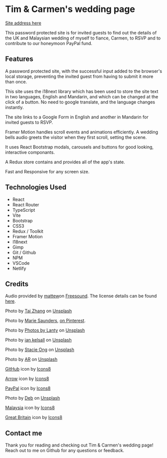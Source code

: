 # Tim & Carmen's wedding page

<a href="https://timandcarmen2024.netlify.app/" target="_blank">Site address here</a>

This password protected site is for invited guests to find out the details of the UK and Malaysian wedding of myself to fiance, Carmen, to RSVP and to contribute to our honeymoon PayPal fund.


## Features

A password protected site, with the successful input added to the browser's local storage, preventing the invited guest from having to submit it more than once. 

This site uses the i18next library which has been used to store the site text in two languages, English and Mandarin, and which can be changed at the click of a button. No need to google translate, and the language changes instantly. 

The site links to a Google Form in English and another in Mandarin for invited guests to RSVP.

Framer Motion handles scroll events and animations efficiently. A wedding bells audio greets the visitor when they first scroll, setting the scene. 

It uses React Bootstrap modals, carousels and buttons for good looking, interactive componants.  

A Redux store contains and provides all of the app's state. 
 
Fast and Responsive for any screen size. 


## Technologies Used

- React 
- React Router
- TypeScript
- Vite
- Bootstrap
- CSS3
- Redux / Toolkit
- Framer Motion
- I18next 
- Gimp
- Git / Github
- NPM
- VSCode
- Netlify


## Credits

Audio provided by <a href="https://freesound.org/people/mattew/">mattew</a>on <a href="https://freesound.org/people/mattew/sounds/40847/">Freesound</a>. The license details can be found <a href="https://creativecommons.org/licenses/by/4.0/">here</a>.
  
Photo by <a href="https://unsplash.com/@zhangtai?utm_content=creditCopyText&utm_medium=referral&utm_source=unsplash">Tai Zhang</a> on <a href="https://unsplash.com/photos/cccApfCKJPY?utm_content=creditCopyText&utm_medium=referral&utm_source=unsplash">Unsplash</a>

Photo by <a href="https://www.pinterest.co.uk/minxnmojo/">Marie Saunders</a>, <a href="https://www.pinterest.co.uk/pin/178666310189063632/">on Pinterest</a>.

Photo by <a href="https://unsplash.com/@photos_by_lanty?utm_content=creditCopyText&utm_medium=referral&utm_source=unsplash">Photos by Lanty</a> on <a href="https://unsplash.com/photos/yMY1QE5wpyA?utm_content=creditCopyText&utm_medium=referral&utm_source=unsplash">Unsplash</a>
  
Photo by <a href="https://unsplash.com/@iankelsall1?utm_content=creditCopyText&utm_medium=referral&utm_source=unsplash">ian kelsall</a> on <a href="https://unsplash.com/photos/cYEEvaLu-go?utm_content=creditCopyText&utm_medium=referral&utm_source=unsplash">Unsplash</a>

Photo by <a href="https://unsplash.com/@sohl_?utm_content=creditCopyText&utm_medium=referral&utm_source=unsplash">Stacie Ong</a> on <a href="https://unsplash.com/photos/a-woman-in-a-red-dress-holding-a-cup-and-saucer-mFdzsskhZqY?utm_content=creditCopyText&utm_medium=referral&utm_source=unsplash">Unsplash</a>
  
Photo by <a href="https://unsplash.com/@ar__?utm_content=creditCopyText&utm_medium=referral&utm_source=unsplash">AR</a> on <a href="https://unsplash.com/photos/XoayfATStyE?utm_content=creditCopyText&utm_medium=referral&utm_source=unsplash">Unsplash</a>

<a target="_blank" href="https://icons8.com/icon/62856/github">GitHub</a> icon by <a target="_blank" href="https://icons8.com">Icons8</a>
  
<a target="_blank" href="https://icons8.com/icon/60671/forward">Arrow</a> icon by <a target="_blank" href="https://icons8.com">Icons8</a>

<a target="_blank" href="https://icons8.com/icon/13611/paypal">PayPal</a> icon by <a target="_blank" href="https://icons8.com">Icons8</a>

Photo by <a href="https://unsplash.com/@dmfx_?utm_content=creditCopyText&utm_medium=referral&utm_source=unsplash">Deb</a> on <a href="https://unsplash.com/photos/red-and-white-hanging-lantern-_VKrsEucMFk?utm_content=creditCopyText&utm_medium=referral&utm_source=unsplash">Unsplash</a>

<a target="_blank" href="https://icons8.com/icon/nQtyhesxmxhM/malaysia">Malaysia</a> icon by <a target="_blank" href="https://icons8.com">Icons8</a>

<a target="_blank" href="https://icons8.com/icon/t3NE3BsOAQwq/great-britain">Great Britain</a> icon by <a target="_blank" href="https://icons8.com">Icons8</a>
  
## Contact me

Thank you for reading and checking out Tim & Carmen's wedding page! Reach out to me on Github for any questions or feedback.
